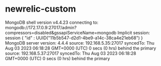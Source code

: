 # newrelic-custom
MongoDB shell version v4.4.23
connecting to: mongodb://172.17.0.9:27017/admin?compressors=disabled&gssapiServiceName=mongodb
Implicit session: session { "id" : UUID("11b5b547-d2d1-4be9-a14c-38ca4e21eb68") }
MongoDB server version: 4.4.4
source: 192.168.5.35:27017
	syncedTo: Thu Aug 03 2023 06:18:28 GMT+0000 (UTC)
	0 secs (0 hrs) behind the primary 
source: 192.168.5.37:27017
	syncedTo: Thu Aug 03 2023 06:18:28 GMT+0000 (UTC)
	0 secs (0 hrs) behind the primary 
